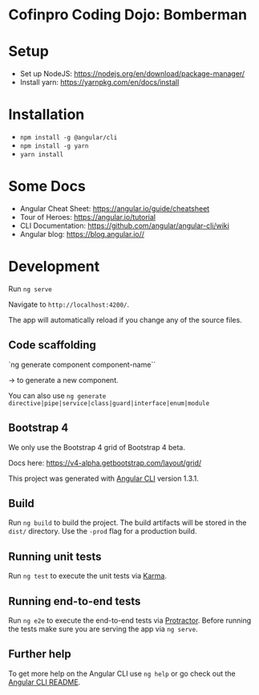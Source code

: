 # Cofinpro Coding Dojo: Bomberman

# Setup

* Set up NodeJS: https://nodejs.org/en/download/package-manager/
* Install yarn: https://yarnpkg.com/en/docs/install

# Installation

* `npm install -g @angular/cli`
* `npm install -g yarn`
* `yarn install`

# Some Docs

* Angular Cheat Sheet: https://angular.io/guide/cheatsheet
* Tour of Heroes: https://angular.io/tutorial
* CLI Documentation: https://github.com/angular/angular-cli/wiki
* Angular blog: https://blog.angular.io//

# Development

Run
`ng serve`

Navigate to `http://localhost:4200/`.

The app will automatically reload if you change any of the source files.

## Code scaffolding

`ng generate component component-name``

-> to generate a new component.

You can also use ```ng generate directive|pipe|service|class|guard|interface|enum|module```

## Bootstrap 4

We only use the Bootstrap 4 grid of Bootstrap 4 beta.

Docs here:
https://v4-alpha.getbootstrap.com/layout/grid/

This project was generated with [Angular CLI](https://github.com/angular/angular-cli) version 1.3.1.

## Build

Run `ng build` to build the project. The build artifacts will be stored in the `dist/` directory. Use the `-prod` flag for a production build.

## Running unit tests

Run `ng test` to execute the unit tests via [Karma](https://karma-runner.github.io).

## Running end-to-end tests

Run `ng e2e` to execute the end-to-end tests via [Protractor](http://www.protractortest.org/).
Before running the tests make sure you are serving the app via `ng serve`.

## Further help

To get more help on the Angular CLI use `ng help` or go check out the [Angular CLI README](https://github.com/angular/angular-cli/blob/master/README.md).
